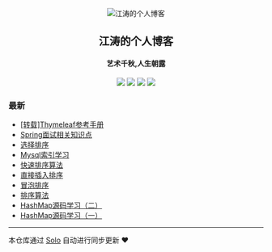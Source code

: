 <p align="center"><img alt="江涛的个人博客" src="https://static.b3log.org/images/brand/solo-32.png"></p><h2 align="center">
江涛的个人博客
</h2>

<h4 align="center">艺术千秋,人生朝露</h4>
<p align="center"><a title="江涛的个人博客" target="_blank" href="https://github.com/Awesome-Spring/solo-blog"><img src="https://img.shields.io/github/last-commit/Awesome-Spring/solo-blog.svg?style=flat-square&color=FF9900"></a>
<a title="GitHub repo size in bytes" target="_blank" href="https://github.com/Awesome-Spring/solo-blog"><img src="https://img.shields.io/github/repo-size/Awesome-Spring/solo-blog.svg?style=flat-square"></a>
<a title="Solo Version" target="_blank" href="https://github.com/b3log/solo/releases"><img src="https://img.shields.io/badge/solo-3.6.4-f1e05a.svg?style=flat-square&color=blueviolet"></a>
<a title="Hits" target="_blank" href="https://github.com/b3log/hits"><img src="https://hits.b3log.org/Awesome-Spring/solo-blog.svg"></a></p>

### 最新

* [[转载]Thymeleaf参考手册](http://jiangtao.store/articles/2019/09/09/1568016444510.html)
* [Spring面试相关知识点](http://jiangtao.store/articles/2019/09/08/1567954072192.html)
* [选择排序](http://jiangtao.store/articles/2019/09/08/1567952314586.html)
* [Mysql索引学习](http://jiangtao.store/articles/2019/09/08/1567950987521.html)
* [快速排序算法](http://jiangtao.store/articles/2019/09/07/1567869282278.html)
* [直接插入排序](http://jiangtao.store/articles/2019/09/05/1567613212809.html)
* [冒泡排序](http://jiangtao.store/articles/2019/09/05/1567612862975.html)
* [排序算法](http://jiangtao.store/articles/2019/09/04/1567612384443.html)
* [HashMap源码学习（二）](http://jiangtao.store/articles/2019/09/03/1567470646803.html)
* [HashMap源码学习（一）](http://jiangtao.store/articles/2019/09/01/1567343762672.html)



---

本仓库通过 [Solo](https://github.com/b3log/solo) 自动进行同步更新 ❤️ 
